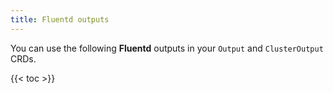 ```yaml
---
title: Fluentd outputs
---
```


You can use the following **Fluentd** outputs in your `Output` and `ClusterOutput` CRDs.

{{< toc >}}